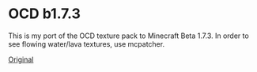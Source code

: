 # OCD b1.7.3

This is my port of the OCD texture pack to Minecraft Beta 1.7.3. In order to see flowing water/lava textures, use mcpatcher.

[Original](https://www.planetminecraft.com/texture_pack/ocd-pack/)
